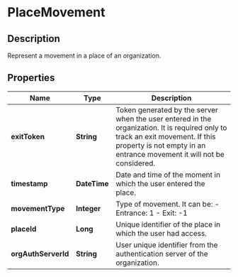 # PlaceMovement

## Description
Represent a movement in a place of an organization.

## Properties

Name | Type | Description
------------ | ------------- | -------------
**exitToken** | **String** | Token generated by the server when the user entered in the organization. It is required only to track an exit movement. If this property is not empty in an entrance movement it will not be considered.
**timestamp** | **DateTime** | Date and time of the moment in which the user entered the place.
**movementType** | **Integer** | Type of movement. It can be: - Entrance: 1 - Exit: -1
**placeId** | **Long** | Unique identifier of the place in which the user had access.
**orgAuthServerId** | **String** | User unique identifier from the authentication server of the organization.



